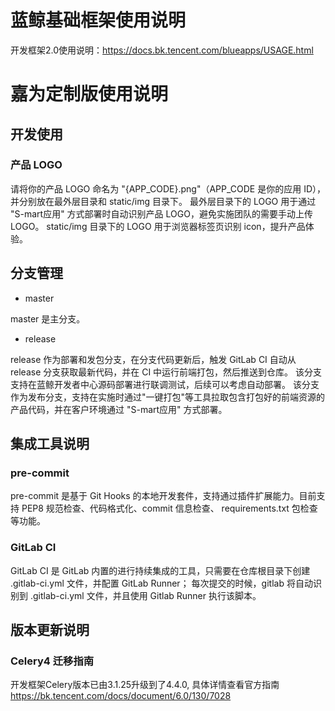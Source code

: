 # 蓝鲸基础框架使用说明

开发框架2.0使用说明：https://docs.bk.tencent.com/blueapps/USAGE.html


# 嘉为定制版使用说明

## 开发使用

### 产品 LOGO

请将你的产品 LOGO 命名为 "{APP_CODE}.png"（APP_CODE 是你的应用 ID），并分别放在最外层目录和 static/img 目录下。
最外层目录下的 LOGO 用于通过 "S-mart应用" 方式部署时自动识别产品 LOGO，避免实施团队的需要手动上传 LOGO。
static/img 目录下的 LOGO 用于浏览器标签页识别 icon，提升产品体验。

## 分支管理

- master

master 是主分支。

- release

release 作为部署和发包分支，在分支代码更新后，触发 GitLab CI 自动从 release 分支获取最新代码，并在 CI 中运行前端打包，然后推送到仓库。
该分支支持在蓝鲸开发者中心源码部署进行联调测试，后续可以考虑自动部署。
该分支作为发布分支，支持在实施时通过"一键打包"等工具拉取包含打包好的前端资源的产品代码，并在客户环境通过 "S-mart应用" 方式部署。

## 集成工具说明

### pre-commit

pre-commit 是基于 Git Hooks 的本地开发套件，支持通过插件扩展能力。目前支持 PEP8 规范检查、代码格式化、commit 信息检查、
requirements.txt 包检查等功能。

### GitLab CI

GitLab CI 是 GitLab 内置的进行持续集成的工具，只需要在仓库根目录下创建 .gitlab-ci.yml 文件，并配置 GitLab Runner；
每次提交的时候，gitlab 将自动识别到 .gitlab-ci.yml 文件，并且使用 Gitlab Runner 执行该脚本。

## 版本更新说明

### Celery4 迁移指南
开发框架Celery版本已由3.1.25升级到了4.4.0, 具体详情查看官方指南
https://bk.tencent.com/docs/document/6.0/130/7028
